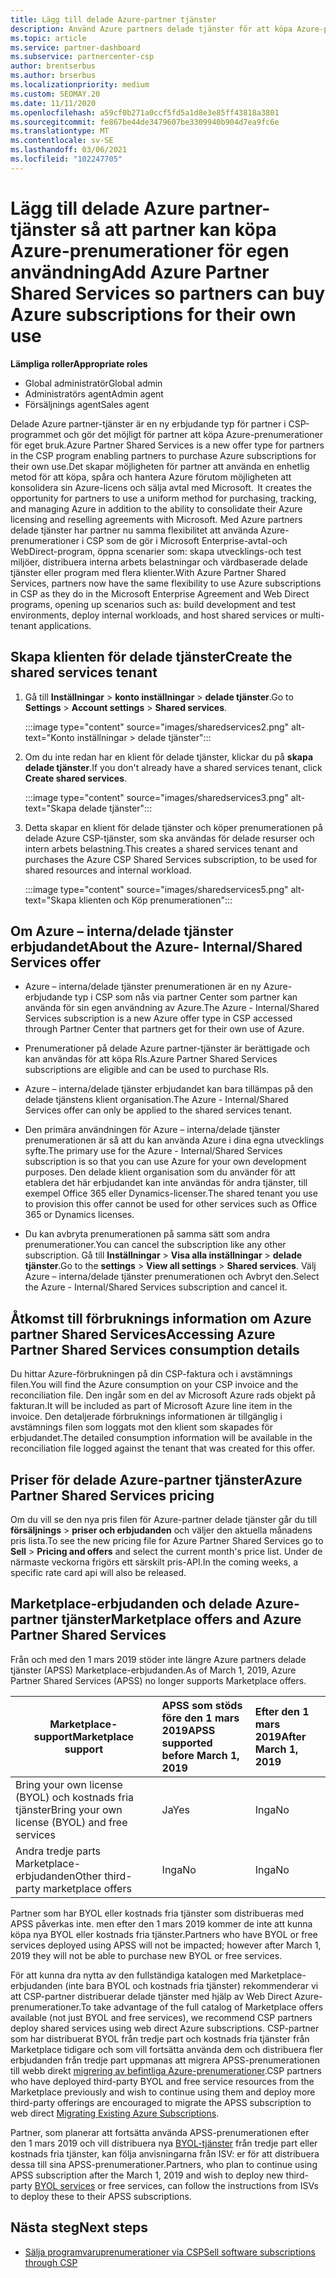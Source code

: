 ```yaml
---
title: Lägg till delade Azure-partner tjänster
description: Använd Azure partners delade tjänster för att köpa Azure-prenumerationer för eget bruk och för att få en enhetlig metod för att köpa, spåra och hantera Azure.
ms.topic: article
ms.service: partner-dashboard
ms.subservice: partnercenter-csp
author: brentserbus
ms.author: brserbus
ms.localizationpriority: medium
ms.custom: SEOMAY.20
ms.date: 11/11/2020
ms.openlocfilehash: a59cf0b271a0ccf5fd5a1d8e3e85ff43818a3801
ms.sourcegitcommit: fe867be44de3479607be3309940b904d7ea9fc6e
ms.translationtype: MT
ms.contentlocale: sv-SE
ms.lasthandoff: 03/06/2021
ms.locfileid: "102247705"
---
```

# <a name="add-azure-partner-shared-services-so-partners-can-buy-azure-subscriptions-for-their-own-use"></a><span data-ttu-id="8e041-103">Lägg till delade Azure partner-tjänster så att partner kan köpa Azure-prenumerationer för egen användning</span><span class="sxs-lookup"><span data-stu-id="8e041-103">Add Azure Partner Shared Services so partners can buy Azure subscriptions for their own use</span></span>

 
<span data-ttu-id="8e041-104">**Lämpliga roller**</span><span class="sxs-lookup"><span data-stu-id="8e041-104">**Appropriate roles**</span></span>

- <span data-ttu-id="8e041-105">Global administratör</span><span class="sxs-lookup"><span data-stu-id="8e041-105">Global admin</span></span>
- <span data-ttu-id="8e041-106">Administratörs agent</span><span class="sxs-lookup"><span data-stu-id="8e041-106">Admin agent</span></span>
- <span data-ttu-id="8e041-107">Försäljnings agent</span><span class="sxs-lookup"><span data-stu-id="8e041-107">Sales agent</span></span>

<span data-ttu-id="8e041-108">Delade Azure partner-tjänster är en ny erbjudande typ för partner i CSP-programmet och gör det möjligt för partner att köpa Azure-prenumerationer för eget bruk.</span><span class="sxs-lookup"><span data-stu-id="8e041-108">Azure Partner Shared Services is a new offer type for partners in the CSP program enabling partners to purchase Azure subscriptions for their own use.</span></span><span data-ttu-id="8e041-109">Det skapar möjligheten för partner att använda en enhetlig metod för att köpa, spåra och hantera Azure förutom möjligheten att konsolidera sin Azure-licens och sälja avtal med Microsoft.</span><span class="sxs-lookup"><span data-stu-id="8e041-109">  It creates the opportunity for partners to use a uniform method for purchasing, tracking, and managing Azure in addition to the ability to consolidate their Azure licensing and reselling agreements with Microsoft.</span></span> <span data-ttu-id="8e041-110">Med Azure partners delade tjänster har partner nu samma flexibilitet att använda Azure-prenumerationer i CSP som de gör i Microsoft Enterprise-avtal-och WebDirect-program, öppna scenarier som: skapa utvecklings-och test miljöer, distribuera interna arbets belastningar och värdbaserade delade tjänster eller program med flera klienter.</span><span class="sxs-lookup"><span data-stu-id="8e041-110">With Azure Partner Shared Services, partners now have the same flexibility to use Azure subscriptions in CSP as they do in the Microsoft Enterprise Agreement and Web Direct programs, opening up scenarios such as:  build development and test environments, deploy internal workloads, and host shared services or multi-tenant applications.</span></span>  

## <a name="create-the-shared-services-tenant"></a><span data-ttu-id="8e041-111">Skapa klienten för delade tjänster</span><span class="sxs-lookup"><span data-stu-id="8e041-111">Create the shared services tenant</span></span>

1. <span data-ttu-id="8e041-112">Gå till **Inställningar**  >  **konto inställningar**  >  **delade tjänster**.</span><span class="sxs-lookup"><span data-stu-id="8e041-112">Go to **Settings** > **Account settings** > **Shared services**.</span></span>

   :::image type="content" source="images/sharedservices2.png" alt-text="Konto inställningar > delade tjänster":::

2. <span data-ttu-id="8e041-114">Om du inte redan har en klient för delade tjänster, klickar du på **skapa delade tjänster**.</span><span class="sxs-lookup"><span data-stu-id="8e041-114">If you don't already have a shared services tenant, click **Create shared services**.</span></span>

   :::image type="content" source="images/sharedservices3.png" alt-text="Skapa delade tjänster":::

3. <span data-ttu-id="8e041-116">Detta skapar en klient för delade tjänster och köper prenumerationen på delade Azure CSP-tjänster, som ska användas för delade resurser och intern arbets belastning.</span><span class="sxs-lookup"><span data-stu-id="8e041-116">This creates a shared services tenant and purchases the Azure CSP Shared Services subscription, to be used for shared resources and internal workload.</span></span>

   :::image type="content" source="images/sharedservices5.png" alt-text="Skapa klienten och Köp prenumerationen":::

## <a name="about-the-azure--internalshared-services-offer"></a><span data-ttu-id="8e041-118">Om Azure – interna/delade tjänster erbjudandet</span><span class="sxs-lookup"><span data-stu-id="8e041-118">About the Azure- Internal/Shared Services offer</span></span>

- <span data-ttu-id="8e041-119">Azure – interna/delade tjänster prenumerationen är en ny Azure-erbjudande typ i CSP som nås via partner Center som partner kan använda för sin egen användning av Azure.</span><span class="sxs-lookup"><span data-stu-id="8e041-119">The Azure - Internal/Shared Services subscription is a new Azure offer type in CSP accessed through Partner Center that partners get for their own use of Azure.</span></span>

- <span data-ttu-id="8e041-120">Prenumerationer på delade Azure partner-tjänster är berättigade och kan användas för att köpa RIs.</span><span class="sxs-lookup"><span data-stu-id="8e041-120">Azure Partner Shared Services subscriptions are eligible and can be used to purchase RIs.</span></span>

- <span data-ttu-id="8e041-121">Azure – interna/delade tjänster erbjudandet kan bara tillämpas på den delade tjänstens klient organisation.</span><span class="sxs-lookup"><span data-stu-id="8e041-121">The Azure - Internal/Shared Services offer can only be applied to the shared services tenant.</span></span>

- <span data-ttu-id="8e041-122">Den primära användningen för Azure – interna/delade tjänster prenumerationen är så att du kan använda Azure i dina egna utvecklings syfte.</span><span class="sxs-lookup"><span data-stu-id="8e041-122">The primary use for the Azure - Internal/Shared Services subscription is so that you can use Azure for your own development purposes.</span></span> <span data-ttu-id="8e041-123">Den delade klient organisation som du använder för att etablera det här erbjudandet kan inte användas för andra tjänster, till exempel Office 365 eller Dynamics-licenser.</span><span class="sxs-lookup"><span data-stu-id="8e041-123">The shared tenant you use to provision this offer cannot be used for other services such as Office 365 or Dynamics licenses.</span></span>

- <span data-ttu-id="8e041-124">Du kan avbryta prenumerationen på samma sätt som andra prenumerationer.</span><span class="sxs-lookup"><span data-stu-id="8e041-124">You can cancel the subscription like any other subscription.</span></span> <span data-ttu-id="8e041-125">Gå till **Inställningar**  >  **Visa alla inställningar**  >  **delade tjänster**.</span><span class="sxs-lookup"><span data-stu-id="8e041-125">Go to the **settings** > **View all settings** > **Shared services**.</span></span> <span data-ttu-id="8e041-126">Välj Azure – interna/delade tjänster prenumerationen och Avbryt den.</span><span class="sxs-lookup"><span data-stu-id="8e041-126">Select the Azure - Internal/Shared Services subscription and cancel it.</span></span>

## <a name="accessing-azure-partner-shared-services-consumption-details"></a><span data-ttu-id="8e041-127">Åtkomst till förbruknings information om Azure partner Shared Services</span><span class="sxs-lookup"><span data-stu-id="8e041-127">Accessing Azure Partner Shared Services consumption details</span></span>

<span data-ttu-id="8e041-128">Du hittar Azure-förbrukningen på din CSP-faktura och i avstämnings filen.</span><span class="sxs-lookup"><span data-stu-id="8e041-128">You will find the Azure consumption on your CSP invoice and the reconciliation file.</span></span> <span data-ttu-id="8e041-129">Den ingår som en del av Microsoft Azure rads objekt på fakturan.</span><span class="sxs-lookup"><span data-stu-id="8e041-129">It will be included as part of Microsoft Azure line item in the invoice.</span></span> <span data-ttu-id="8e041-130">Den detaljerade förbruknings informationen är tillgänglig i avstämnings filen som loggats mot den klient som skapades för erbjudandet.</span><span class="sxs-lookup"><span data-stu-id="8e041-130">The detailed consumption information will be available in the reconciliation file logged against the tenant that was created for this offer.</span></span>

## <a name="azure-partner-shared-services-pricing"></a><span data-ttu-id="8e041-131">Priser för delade Azure-partner tjänster</span><span class="sxs-lookup"><span data-stu-id="8e041-131">Azure Partner Shared Services pricing</span></span>

<span data-ttu-id="8e041-132">Om du vill se den nya pris filen för Azure-partner delade tjänster går du till **försäljnings**  >  **priser och erbjudanden** och väljer den aktuella månadens pris lista.</span><span class="sxs-lookup"><span data-stu-id="8e041-132">To see the new pricing file for Azure Partner Shared Services go to **Sell** > **Pricing and offers** and select the current month's price list.</span></span> <span data-ttu-id="8e041-133">Under de närmaste veckorna frigörs ett särskilt pris-API.</span><span class="sxs-lookup"><span data-stu-id="8e041-133">In the coming weeks, a specific rate card api will also be released.</span></span>

## <a name="marketplace-offers-and-azure-partner-shared-services"></a><span data-ttu-id="8e041-134">Marketplace-erbjudanden och delade Azure-partner tjänster</span><span class="sxs-lookup"><span data-stu-id="8e041-134">Marketplace offers and Azure Partner Shared Services</span></span>

<span data-ttu-id="8e041-135">Från och med den 1 mars 2019 stöder inte längre Azure partners delade tjänster (APSS) Marketplace-erbjudanden.</span><span class="sxs-lookup"><span data-stu-id="8e041-135">As of March 1, 2019, Azure Partner Shared Services (APSS) no longer supports Marketplace offers.</span></span>

|<span data-ttu-id="8e041-136">**Marketplace-support**</span><span class="sxs-lookup"><span data-stu-id="8e041-136">**Marketplace support**</span></span>   |<span data-ttu-id="8e041-137">**APSS som stöds före den 1 mars 2019**</span><span class="sxs-lookup"><span data-stu-id="8e041-137">**APSS supported before March 1, 2019**</span></span>|<span data-ttu-id="8e041-138">**Efter den 1 mars 2019**</span><span class="sxs-lookup"><span data-stu-id="8e041-138">**After March 1, 2019**</span></span>|
|---------------------------|:----------------------------|:-------------------|
|<span data-ttu-id="8e041-139">Bring your own license (BYOL) och kostnads fria tjänster</span><span class="sxs-lookup"><span data-stu-id="8e041-139">Bring your own license (BYOL) and free services</span></span>   | <span data-ttu-id="8e041-140">Ja</span><span class="sxs-lookup"><span data-stu-id="8e041-140">Yes</span></span>   | <span data-ttu-id="8e041-141">Inga</span><span class="sxs-lookup"><span data-stu-id="8e041-141">No</span></span>|
|<span data-ttu-id="8e041-142">Andra tredje parts Marketplace-erbjudanden</span><span class="sxs-lookup"><span data-stu-id="8e041-142">Other third-party marketplace offers</span></span>   | <span data-ttu-id="8e041-143">Inga</span><span class="sxs-lookup"><span data-stu-id="8e041-143">No</span></span>   |<span data-ttu-id="8e041-144">Inga</span><span class="sxs-lookup"><span data-stu-id="8e041-144">No</span></span>|

<span data-ttu-id="8e041-145">Partner som har BYOL eller kostnads fria tjänster som distribueras med APSS påverkas inte. men efter den 1 mars 2019 kommer de inte att kunna köpa nya BYOL eller kostnads fria tjänster.</span><span class="sxs-lookup"><span data-stu-id="8e041-145">Partners who have BYOL or free services deployed using APSS will not be impacted; however after March 1, 2019 they will not be able to purchase new BYOL or free services.</span></span>

<span data-ttu-id="8e041-146">För att kunna dra nytta av den fullständiga katalogen med Marketplace-erbjudanden (inte bara BYOL och kostnads fria tjänster) rekommenderar vi att CSP-partner distribuerar delade tjänster med hjälp av Web Direct Azure-prenumerationer.</span><span class="sxs-lookup"><span data-stu-id="8e041-146">To take advantage of the full catalog of Marketplace offers available (not just BYOL and free services), we recommend CSP partners deploy shared services using web direct Azure subscriptions.</span></span>  <span data-ttu-id="8e041-147">CSP-partner som har distribuerat BYOL från tredje part och kostnads fria tjänster från Marketplace tidigare och som vill fortsätta använda dem och distribuera fler erbjudanden från tredje part uppmanas att migrera APSS-prenumerationen till webb direkt [migrering av befintliga Azure-prenumerationer](/azure/cloud-solution-provider/migration/migration#migrating-existing-azure-subscriptions).</span><span class="sxs-lookup"><span data-stu-id="8e041-147">CSP partners who have deployed third-party BYOL and free service resources from the Marketplace previously and wish to continue using them and deploy more third-party offerings are encouraged to migrate the APSS subscription to web direct [Migrating Existing Azure Subscriptions](/azure/cloud-solution-provider/migration/migration#migrating-existing-azure-subscriptions).</span></span>

<span data-ttu-id="8e041-148">Partner, som planerar att fortsätta använda APSS-prenumerationen efter den 1 mars 2019 och vill distribuera nya [BYOL-tjänster](https://azuremarketplace.microsoft.com/marketplace/apps?filters=byol) från tredje part eller kostnads fria tjänster, kan följa anvisningarna från ISV: er för att distribuera dessa till sina APSS-prenumerationer.</span><span class="sxs-lookup"><span data-stu-id="8e041-148">Partners, who plan to continue using APSS subscription after the March 1, 2019 and wish to deploy new third-party [BYOL services](https://azuremarketplace.microsoft.com/marketplace/apps?filters=byol) or free services, can follow the instructions from ISVs to deploy these to their APSS subscriptions.</span></span>

## <a name="next-steps"></a><span data-ttu-id="8e041-149">Nästa steg</span><span class="sxs-lookup"><span data-stu-id="8e041-149">Next steps</span></span>

- [<span data-ttu-id="8e041-150">Sälja programvaruprenumerationer via CSP</span><span class="sxs-lookup"><span data-stu-id="8e041-150">Sell software subscriptions through CSP</span></span>](csp-software-subscriptions.md)